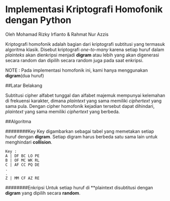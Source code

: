 # Implementasi Kriptografi Homofonik dengan Python

Oleh Mohamad Rizky Irfianto & Rahmat Nur Azzis
       
Kriptografi homofonik adalah bagian dari kriptografi subtitusi yang termasuk algoritma klasik. Disebut kriptografi *one-to-many* karena setiap huruf dalam *plainteks* akan dienkripsi menjadi **digram** atau lebih yang akan digenerasi secara random dan dipilih secara random juga pada saat enkripsi. 

NOTE : Pada implementasi homofonik ini, kami hanya menggunakan **digram**(dua huruf)

##Latar Belakang

Subtitusi cipher alfabet tunggal dan alfabet majemuk mempunyai kelemahan di frekuensi karakter, dimana *plaintext* yang sama memiliki *ciphertext* yang sama pula. Dengan cipher homofonik kejadian tersebut dapat dihindari, *plaintext* yang sama memiliki *ciphertext* yang berbeda.

##Algoritma

########Key
Key digambarkan sebagai tabel yang memetakan setiap huruf dengan **digram**. Setiap digram harus berbeda satu sama lain untuk menghindari **collision**.

```
Key :
A | DF BC LO PE
B | OF MC WK RL
C | AF CC PQ DE
.
.
Z | MM CF AZ RE
```

########Enkripsi
Untuk setiap huruf di **plaintext disubtitusi dengan **digram** yang dipilih secara **random**.
```
